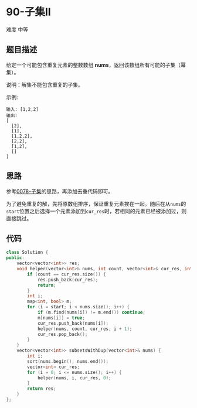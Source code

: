# 90-子集II

难度 中等



## 题目描述

给定一个可能包含重复元素的整数数组 **nums**，返回该数组所有可能的子集（幂集）。

说明：解集不能包含重复的子集。

示例:

```
输入: [1,2,2]
输出:
[
  [2],
  [1],
  [1,2,2],
  [2,2],
  [1,2],
  []
]
```



## 思路

参考[0078-子集](./0078-子集.md)的思路，再添加去重代码即可。

为了避免重复的解，先将原数组排序，保证重复元素挨在一起。随后在从`nums`的`start`位置之后选择一个元素添加到`cur_res`时，若相同的元素已经被添加过，则直接跳过。



## 代码

```c++
class Solution {
public:
    vector<vector<int>> res;
    void helper(vector<int>& nums, int count, vector<int>& cur_res, int start) {
        if (count == cur_res.size()) {
            res.push_back(cur_res);
            return;
        }
        int i;
        map<int, bool> m;
        for (i = start; i < nums.size(); i++) {
            if (m.find(nums[i]) != m.end()) continue;
            m[nums[i]] = true;
            cur_res.push_back(nums[i]);
            helper(nums, count, cur_res, i + 1);
            cur_res.pop_back();
        }
    }
    vector<vector<int>> subsetsWithDup(vector<int>& nums) {
        int i;
        sort(nums.begin(), nums.end());
        vector<int> cur_res;
        for (i = 0; i <= nums.size(); i++) {
            helper(nums, i, cur_res, 0);
        }
        return res;
    }
};
```

